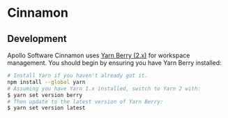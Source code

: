 # Cinnamon

## Development
Apollo Software Cinnamon uses [Yarn Berry (2.x)](https://yarnpkg.com/getting-started/install) for workspace management. You should begin by ensuring you have Yarn Berry installed:
```bash
# Install Yarn if you haven't already got it.
npm install --global yarn
# Assuming you have Yarn 1.x installed, switch to Yarn 2 with:
$ yarn set version berry
# Then update to the latest version of Yarn Berry:
$ yarn set version latest
```
